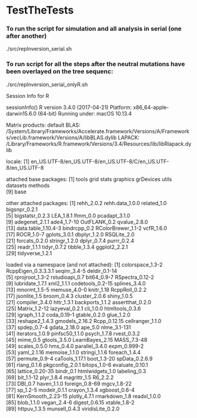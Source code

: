 # TestTheTests

### To run the script for simulation and all analysis in serial (one after another)
./src/repInversion_serial.sh
### To run script for all the steps after the neutral mutations have been overlayed on the tree sequenc:
./src/repInversion_serial_onlyR.sh

Session Info for R

sessionInfo()
R version 3.4.0 (2017-04-21)
Platform: x86_64-apple-darwin15.6.0 (64-bit)
Running under: macOS  10.13.4

Matrix products: default
BLAS: /System/Library/Frameworks/Accelerate.framework/Versions/A/Frameworks/vecLib.framework/Versions/A/libBLAS.dylib
LAPACK: /Library/Frameworks/R.framework/Versions/3.4/Resources/lib/libRlapack.dylib

locale:
[1] en_US.UTF-8/en_US.UTF-8/en_US.UTF-8/C/en_US.UTF-8/en_US.UTF-8

attached base packages:
[1] tools     grid      stats     graphics  grDevices utils     datasets  methods  
[9] base     

other attached packages:
 [1] rehh_2.0.2          rehh.data_1.0.0     related_1.0         bigsnpr_0.2.1      
 [5] bigstatsr_0.2.3     LEA_1.8.1           lfmm_0.0            pcadapt_3.1.0      
 [9] adegenet_2.1.1      ade4_1.7-10         OutFLANK_0.2        qvalue_2.8.0       
[13] data.table_1.10.4-3 bindrcpp_0.2        RColorBrewer_1.1-2  vcfR_1.6.0         
[17] ROCR_1.0-7          gplots_3.0.1        dbplyr_1.2.0        RSQLite_2.0        
[21] forcats_0.2.0       stringr_1.2.0       dplyr_0.7.4         purrr_0.2.4        
[25] readr_1.1.1         tidyr_0.7.2         tibble_1.3.4        ggplot2_2.2.1      
[29] tidyverse_1.2.1    

loaded via a namespace (and not attached):
 [1] colorspace_1.3-2    RcppEigen_0.3.3.3.1 seqinr_3.4-5        deldir_0.1-14      
 [5] rprojroot_1.3-2     rstudioapi_0.7      bit64_0.9-7         RSpectra_0.12-2    
 [9] lubridate_1.7.1     xml2_1.1.1          codetools_0.2-15    splines_3.4.0      
[13] mnormt_1.5-5        memuse_4.0-0        knitr_1.18          RcppRoll_0.2.2     
[17] jsonlite_1.5        broom_0.4.3         cluster_2.0.6       shiny_1.0.5        
[21] compiler_3.4.0      httr_1.3.1          backports_1.1.2     assertthat_0.2.0   
[25] Matrix_1.2-12       lazyeval_0.2.1      cli_1.0.0           htmltools_0.3.6    
[29] igraph_1.1.2        coda_0.19-1         gtable_0.2.0        glue_1.2.0         
[33] reshape2_1.4.3      gmodels_2.16.2      Rcpp_0.12.15        cellranger_1.1.0   
[37] spdep_0.7-4         gdata_2.18.0        ape_5.0             nlme_3.1-131       
[41] iterators_1.0.9     pinfsc50_1.1.0      psych_1.7.8         rvest_0.3.2        
[45] mime_0.5            gtools_3.5.0        LearnBayes_2.15     MASS_7.3-48        
[49] scales_0.5.0        hms_0.4.0           parallel_3.4.0      expm_0.999-2       
[53] yaml_2.1.16         memoise_1.1.0       stringi_1.1.6       foreach_1.4.4      
[57] permute_0.9-4       caTools_1.17.1      boot_1.3-20         spData_0.2.6.9     
[61] rlang_0.1.6         pkgconfig_2.0.1     bitops_1.0-6        evaluate_0.10.1    
[65] lattice_0.20-35     bindr_0.1           htmlwidgets_1.0     labeling_0.3       
[69] bit_1.1-12          plyr_1.8.4          magrittr_1.5        R6_2.2.2           
[73] DBI_0.7             haven_1.1.0         foreign_0.8-69      mgcv_1.8-22        
[77] sp_1.2-5            modelr_0.1.1        crayon_1.3.4        xgboost_0.6-4      
[81] KernSmooth_2.23-15  plotly_4.7.1        rmarkdown_1.8       readxl_1.0.0       
[85] blob_1.1.0          vegan_2.4-6         digest_0.6.15       xtable_1.8-2       
[89] httpuv_1.3.5        munsell_0.4.3       viridisLite_0.2.0  
